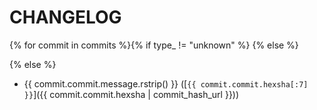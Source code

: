 # CHANGELOG
{% for commit in commits %}{% if type_ != "unknown" %}
{% else %}

{% else %}
* {{ commit.commit.message.rstrip() }} ([`{{ commit.commit.hexsha[:7] }}`]({{ commit.commit.hexsha | commit_hash_url }}))